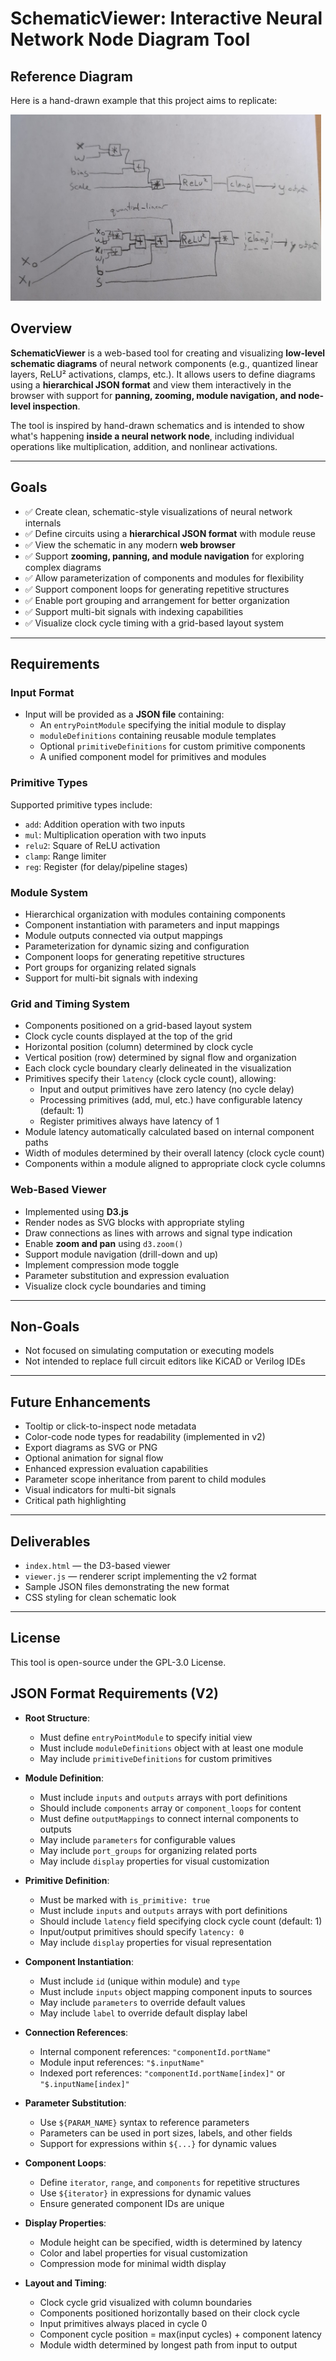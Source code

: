 # SchematicViewer: Interactive Neural Network Node Diagram Tool

## Reference Diagram

Here is a hand-drawn example that this project aims to replicate:

![Hand-drawn schematic](images/hand_drawn_nn.png)

## Overview

**SchematicViewer** is a web-based tool for creating and visualizing **low-level schematic diagrams** of neural network components (e.g., quantized linear layers, ReLU² activations, clamps, etc.). It allows users to define diagrams using a **hierarchical JSON format** and view them interactively in the browser with support for **panning, zooming, module navigation, and node-level inspection**.

The tool is inspired by hand-drawn schematics and is intended to show what's happening **inside a neural network node**, including individual operations like multiplication, addition, and nonlinear activations.

---

## Goals

- ✅ Create clean, schematic-style visualizations of neural network internals
- ✅ Define circuits using a **hierarchical JSON format** with module reuse
- ✅ View the schematic in any modern **web browser**
- ✅ Support **zooming, panning, and module navigation** for exploring complex diagrams
- ✅ Allow parameterization of components and modules for flexibility
- ✅ Support component loops for generating repetitive structures
- ✅ Enable port grouping and arrangement for better organization
- ✅ Support multi-bit signals with indexing capabilities
- ✅ Visualize clock cycle timing with a grid-based layout system

---

## Requirements

### Input Format

- Input will be provided as a **JSON file** containing:
  - An `entryPointModule` specifying the initial module to display
  - `moduleDefinitions` containing reusable module templates
  - Optional `primitiveDefinitions` for custom primitive components
  - A unified component model for primitives and modules

### Primitive Types

Supported primitive types include:
- `add`: Addition operation with two inputs
- `mul`: Multiplication operation with two inputs
- `relu2`: Square of ReLU activation
- `clamp`: Range limiter
- `reg`: Register (for delay/pipeline stages)

### Module System

- Hierarchical organization with modules containing components
- Component instantiation with parameters and input mappings
- Module outputs connected via output mappings
- Parameterization for dynamic sizing and configuration
- Component loops for generating repetitive structures
- Port groups for organizing related signals
- Support for multi-bit signals with indexing

### Grid and Timing System

- Components positioned on a grid-based layout system
- Clock cycle counts displayed at the top of the grid
- Horizontal position (column) determined by clock cycle
- Vertical position (row) determined by signal flow and organization
- Each clock cycle boundary clearly delineated in the visualization
- Primitives specify their `latency` (clock cycle count), allowing:
  - Input and output primitives have zero latency (no cycle delay)
  - Processing primitives (add, mul, etc.) have configurable latency (default: 1)
  - Register primitives always have latency of 1
- Module latency automatically calculated based on internal component paths
- Width of modules determined by their overall latency (clock cycle count)
- Components within a module aligned to appropriate clock cycle columns

### Web-Based Viewer

- Implemented using **D3.js**
- Render nodes as SVG blocks with appropriate styling
- Draw connections as lines with arrows and signal type indication
- Enable **zoom and pan** using `d3.zoom()`
- Support module navigation (drill-down and up)
- Implement compression mode toggle
- Parameter substitution and expression evaluation
- Visualize clock cycle boundaries and timing

---

## Non-Goals

- Not focused on simulating computation or executing models
- Not intended to replace full circuit editors like KiCAD or Verilog IDEs

---

## Future Enhancements

- Tooltip or click-to-inspect node metadata
- Color-code node types for readability (implemented in v2)
- Export diagrams as SVG or PNG
- Optional animation for signal flow
- Enhanced expression evaluation capabilities
- Parameter scope inheritance from parent to child modules
- Visual indicators for multi-bit signals
- Critical path highlighting

---

## Deliverables

- `index.html` — the D3-based viewer
- `viewer.js` — renderer script implementing the v2 format
- Sample JSON files demonstrating the new format
- CSS styling for clean schematic look

---

## License

This tool is open-source under the GPL-3.0 License.

## JSON Format Requirements (V2)

- **Root Structure**:
  - Must define `entryPointModule` to specify initial view
  - Must include `moduleDefinitions` object with at least one module
  - May include `primitiveDefinitions` for custom primitives

- **Module Definition**:
  - Must include `inputs` and `outputs` arrays with port definitions
  - Should include `components` array or `component_loops` for content
  - Must define `outputMappings` to connect internal components to outputs
  - May include `parameters` for configurable values
  - May include `port_groups` for organizing related ports
  - May include `display` properties for visual customization

- **Primitive Definition**:
  - Must be marked with `is_primitive: true`
  - Must include `inputs` and `outputs` arrays with port definitions
  - Should include `latency` field specifying clock cycle count (default: 1)
  - Input/output primitives should specify `latency: 0`
  - May include `display` properties for visual representation

- **Component Instantiation**:
  - Must include `id` (unique within module) and `type`
  - Must include `inputs` object mapping component inputs to sources
  - May include `parameters` to override default values
  - May include `label` to override default display label

- **Connection References**:
  - Internal component references: `"componentId.portName"`
  - Module input references: `"$.inputName"`
  - Indexed port references: `"componentId.portName[index]"` or `"$.inputName[index]"`

- **Parameter Substitution**:
  - Use `${PARAM_NAME}` syntax to reference parameters
  - Parameters can be used in port sizes, labels, and other fields
  - Support for expressions within `${...}` for dynamic values

- **Component Loops**:
  - Define `iterator`, `range`, and `components` for repetitive structures
  - Use `${iterator}` in expressions for dynamic values
  - Ensure generated component IDs are unique

- **Display Properties**:
  - Module height can be specified, width is determined by latency
  - Color and label properties for visual customization
  - Compression mode for minimal width display

- **Layout and Timing**:
  - Clock cycle grid visualized with column boundaries
  - Components positioned horizontally based on their clock cycle
  - Input primitives always placed in cycle 0
  - Component cycle position = max(input cycles) + component latency
  - Module width determined by longest path from input to output